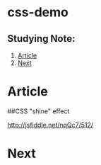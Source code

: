 # css-demo

## Studying Note:
 1. [Article](#article)
 2. [Next](#next)
 
# Article

##CSS "shine" effect

http://jsfiddle.net/nqQc7/512/

# Next
